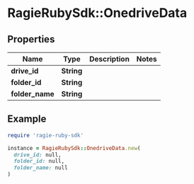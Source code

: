 # RagieRubySdk::OnedriveData

## Properties

| Name | Type | Description | Notes |
| ---- | ---- | ----------- | ----- |
| **drive_id** | **String** |  |  |
| **folder_id** | **String** |  |  |
| **folder_name** | **String** |  |  |

## Example

```ruby
require 'ragie-ruby-sdk'

instance = RagieRubySdk::OnedriveData.new(
  drive_id: null,
  folder_id: null,
  folder_name: null
)
```

